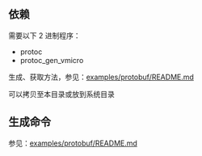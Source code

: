 ## 依赖

需要以下 2 进制程序：

- protoc
- protoc_gen_vmicro

生成、获取方法，参见：[examples/protobuf/README.md](examples/protobuf/README.md)

可以拷贝至本目录或放到系统目录


## 生成命令

参见：[examples/protobuf/README.md](examples/protobuf/README.md)